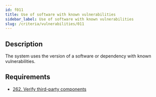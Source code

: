 ```yaml
---
id: f011
title: Use of software with known vulnerabilities
sidebar_label: Use of software with known vulnerabilities
slug: /criteria/vulnerabilities/011
---
```


## Description

The system uses the version of a software
or dependency with known vulnerabilities.

## Requirements

- [262. Verify third-party components](/criteria/requirements/262)
